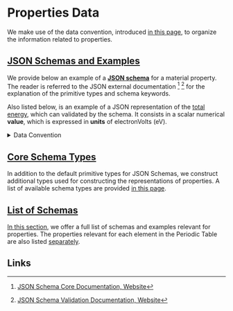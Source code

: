 # Properties Data

We make use of the data convention, introduced [in this page](../../data-structured/convention.md), to organize the information related to properties.

## [JSON Schemas and Examples](../../data-structured/convention.md)

We provide below an example of a [**JSON schema**](../../data-structured/convention.md) for a material property. The reader is referred to the JSON external documentation [^1] [^2] for the explanation of the primitive types and schema keywords. 

Also listed below, is an example of a JSON representation of the [total energy](../../properties-directory/scalar/total-energy.md), which can validated by the schema. It consists in a scalar numerical **value**, which is expressed in **units** of electronVolts (eV).

<details markdown="1">
  <summary>
    Data Convention
  </summary> 

```json tab="Schema"
{!schema/properties_directory/scalar/total_energy.json!}
```

```json tab="Example"
{!example/properties_directory/scalar/total_energy.json!}
```

</details> 

## [Core Schema Types](core.md)

In addition to the default primitive types for JSON Schemas, we construct additional types used for constructing the representations of properties. A list of available schema types are provided [in this page](core.md).

## [List of Schemas](list.md)

[In this section](list.md), we offer a full list of schemas and examples relevant for properties. The properties relevant for each element in the Periodic Table are also listed [separately](periodic-table.md).

## Links

[^1]: [JSON Schema Core Documentation, Website](https://json-schema.org/latest/json-schema-core.html)

[^2]: [JSON Schema Validation Documentation, Website](https://json-schema.org/latest/json-schema-validation.html)
